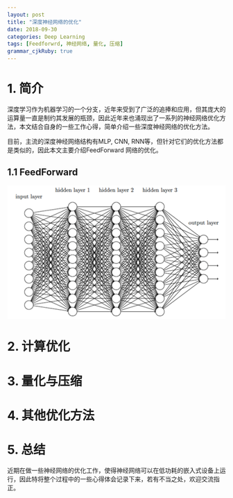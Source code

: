 ```yaml
---
layout: post
title: "深度神经网络的优化"
date: 2018-09-30
categories: Deep Learning
tags: [Feedforwrd, 神经网络, 量化, 压缩]
grammar_cjkRuby: true
---
```


# 1. 简介
深度学习作为机器学习的一个分支，近年来受到了广泛的追捧和应用，但其庞大的运算量一直是制约其发展的瓶颈，因此近年来也涌现出了一系列的神经网络优化方法，本文结合自身的一些工作心得，简单介绍一些深度神经网络的优化方法。

目前，主流的深度神经网络结构有MLP, CNN, RNN等，但针对它们的优化方法都是类似的，因此本文主要介绍FeedForward 网络的优化。

## 1.1 FeedForward
 ![Fig 1. Feed Forward 网络结构](/images/dnn_optimazation/1.png)


# 2. 计算优化

# 3. 量化与压缩

# 4. 其他优化方法

# 5. 总结
近期在做一些神经网络的优化工作，使得神经网络可以在低功耗的嵌入式设备上运行，因此特将整个过程中的一些心得体会记录下来，若有不当之处，欢迎交流指正。

